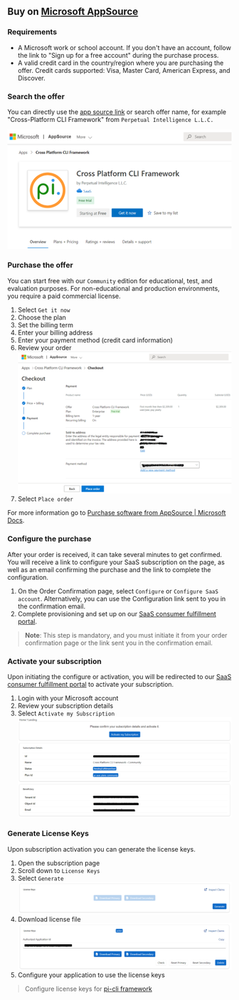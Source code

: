 ## Buy on [Microsoft AppSource](https://docs.microsoft.com/en-us/marketplace/purchase-software-appsource)

### Requirements
- A Microsoft work or school account. If you don't have an account, follow the link to "Sign up for a free account" during the purchase process.
- A valid credit card in the country/region where you are purchasing the offer. Credit cards supported: Visa, Master Card, American Express, and Discover.

### Search the offer
You can directly use the [app source link](https://appsource.microsoft.com/en-us/product/web-apps/perpetualintelligence1587956089731.pi-saas-cli-microsoft) or search offer name, for example "Cross-Platform CLI Framework" from `Perpetual Intelligence L.L.C.`

![Listing](../../images/buying/msappsource/listing.png)

### Purchase the offer
You can start free with our `Community` edition for educational, test, and evaluation purposes. For non-educational and production environments, you require a paid commercial license.
1. Select `Get it now`
2. Choose the plan
3. Set the billing term
4. Enter your billing address
5. Enter your payment method (credit card information)
6. Review your order 
![Review](../../images/buying/msappsource/review.png)
7. Select `Place order`

For more information go to [Purchase software from AppSource | Microsoft Docs](https://docs.microsoft.com/en-us/marketplace/purchase-software-appsource).

### Configure the purchase
After your order is received, it can take several minutes to get confirmed. You will receive a link to configure your SaaS subscription on the page, as well as an email confirming the purchase and the link to complete the configuration.

1. On the Order Confirmation page, select `Configure` or `Configure SaaS account`. Alternatively, you can use the Configuration link sent to you in the confirmation email.
2. Complete provisioning and set up on our [SaaS consumer fulfillment portal](https://consumer.perpetualintelligence.com/).

> **Note**: This step is mandatory, and you must initiate it from your order confirmation page or the link sent you in the confirmation email.

### Activate your subscription
Upon initiating the configure or activation, you will be redirected to our [SaaS consumer fulfillment portal](https://consumer.perpetualintelligence.com/) to activate your subscription.

1. Login with your Microsoft account
2. Review your subscription details
3. Select `Activate my Subscription`
![Activate](../../images/buying/msappsource/activate.png)

### Generate License Keys
Upon subscription activation you can generate the license keys.

1. Open the subscription page
2. Scroll down to `License Keys`
3. Select `Generate`
![Generate License](../../images/buying/msappsource/generate-license.png)
4. Download license file
![Download Licese](../../images/buying/msappsource/download-license.png)
5. Configure your application to use the license keys

> Configure license keys for [pi-cli framework ](../../articles/pi-cli/licensing/intro.md)

